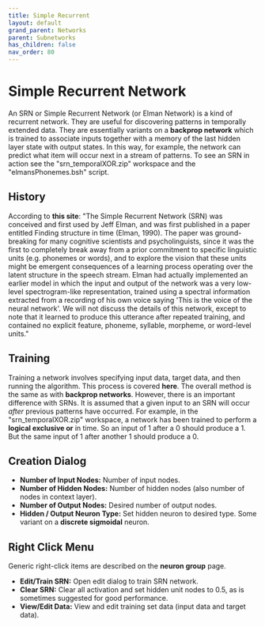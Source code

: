 ```yaml
---
title: Simple Recurrent
layout: default
grand_parent: Networks
parent: Subnetworks
has_children: false
nav_order: 80
---
```


# Simple Recurrent Network

An SRN or Simple Recurrent Network (or Elman Network) is a kind of recurrent network. They are useful for discovering patterns in temporally extended data. They are essentially variants on a **backprop network** which is trained to associate inputs together with a memory of the last hidden layer state with output states. In this way, for example, the network can predict what item will occur next in a stream of patterns. To see an SRN in action see the "srn_temporalXOR.zip" workspace and the "elmansPhonemes.bsh" script.

## History

According to **this site**: "The Simple Recurrent Network (SRN) was conceived and first used by Jeff Elman, and was first published in a paper entitled Finding structure in time (Elman, 1990). The paper was ground-breaking for many cognitive scientists and psycholinguists, since it was the first to completely break away from a prior commitment to specific linguistic units (e.g. phonemes or words), and to explore the vision that these units might be emergent consequences of a learning process operating over the latent structure in the speech stream. Elman had actually implemented an earlier model in which the input and output of the network was a very low-level spectrogram-like representation, trained using a spectral information extracted from a recording of his own voice saying 'This is the voice of the neural network'. We will not discuss the details of this network, except to note that it learned to produce this utterance after repeated training, and contained no explicit feature, phoneme, syllable, morpheme, or word-level units."

<!-- TODO: Add image -->

## Training

Training a network involves specifying input data, target data, and then running the algorithm. This process is covered **here**. The overall method is the same as with **backprop networks**. However, there is an important difference with SRNs. It is assumed that a given input to an SRN will occur *after* previous patterns have occurred. For example, in the "srn_temporalXOR.zip" workspace, a network has been trained to perform a **logical exclusive or** in time. So an input of 1 after a 0 should produce a 1. But the same input of 1 after another 1 should produce a 0.

## Creation Dialog

- **Number of Input Nodes:** Number of input nodes.
- **Number of Hidden Nodes:** Number of hidden nodes (also number of nodes in context layer).
- **Number of Output Nodes:** Desired number of output nodes.
- **Hidden / Output Neuron Type:** Set hidden neuron to desired type. Some variant on a **discrete sigmoidal** neuron.

## Right Click Menu

Generic right-click items are described on the **neuron group** page.

- **Edit/Train SRN:** Open edit dialog to train SRN network.
- **Clear SRN:** Clear all activation and set hidden unit nodes to 0.5, as is sometimes suggested for good performance.
- **View/Edit Data:** View and edit training set data (input data and target data).
